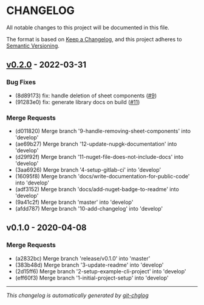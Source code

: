 # CHANGELOG

All notable changes to this project will be documented in this file.

The format is based on [Keep a Changelog], and this project adheres to [Semantic Versioning].

## [v0.2.0] - 2022-03-31
### Bug Fixes
- (8d89173) fix: handle deletion of sheet components ([#9](https://gitlab.com/hectorjsmith/csharp-excel-vba-sync/issues/9))
- (91283e0) fix: generate library docs on build ([#11](https://gitlab.com/hectorjsmith/csharp-excel-vba-sync/issues/11))

### Merge Requests
- (d011820) Merge branch '9-handle-removing-sheet-components' into 'develop'
- (ae69b27) Merge branch '12-update-nupgk-documentation' into 'develop'
- (d29f92f) Merge branch '11-nuget-file-does-not-include-docs' into 'develop'
- (3aa6926) Merge branch '4-setup-gitlab-ci' into 'develop'
- (16095f8) Merge branch 'docs/write-documentation-for-public-code' into 'develop'
- (adf3152) Merge branch 'docs/add-nuget-badge-to-readme' into 'develop'
- (9a41c2f) Merge branch 'master' into 'develop'
- (afdd787) Merge branch '10-add-changelog' into 'develop'

## v0.1.0 - 2020-04-08
### Merge Requests
- (a2832bc) Merge branch 'release/v0.1.0' into 'master'
- (383b48d) Merge branch '3-update-readme' into 'develop'
- (2d15ff6) Merge branch '2-setup-example-cli-project' into 'develop'
- (eff60f3) Merge branch '1-initial-project-setup' into 'develop'

---

*This changelog is automatically generated by [git-chglog]*

[Keep a Changelog]: https://keepachangelog.com/en/1.0.0/
[Semantic Versioning]: https://semver.org/spec/v2.0.0.html
[git-chglog]: https://github.com/git-chglog/git-chglog
[Unreleased]: https://gitlab.com/hectorjsmith/csharp-excel-vba-sync/compare/v0.2.0...develop
[v0.2.0]: https://gitlab.com/hectorjsmith/csharp-excel-vba-sync/compare/v0.2.0...develop

